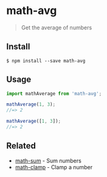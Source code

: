# math-avg

> Get the average of numbers

## Install

```
$ npm install --save math-avg
```

## Usage

```js
import mathAverage from 'math-avg';

mathAverage(1, 3);
//=> 2

mathAverage([1, 3]);
//=> 2
```

## Related

- [math-sum](https://github.com/sindresorhus/math-sum) - Sum numbers
- [math-clamp](https://github.com/sindresorhus/math-clamp) - Clamp a number
